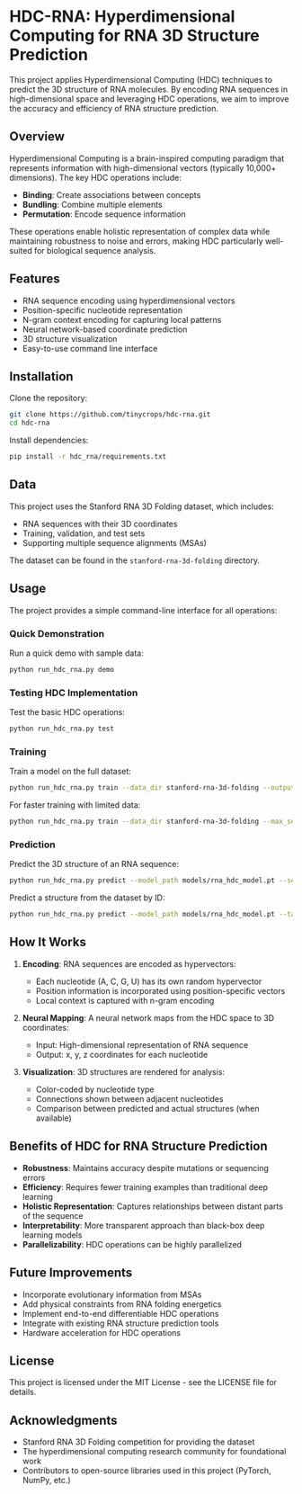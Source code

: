 # HDC-RNA: Hyperdimensional Computing for RNA 3D Structure Prediction

This project applies Hyperdimensional Computing (HDC) techniques to predict the 3D structure of RNA molecules. By encoding RNA sequences in high-dimensional space and leveraging HDC operations, we aim to improve the accuracy and efficiency of RNA structure prediction.

## Overview

Hyperdimensional Computing is a brain-inspired computing paradigm that represents information with high-dimensional vectors (typically 10,000+ dimensions). The key HDC operations include:

- **Binding**: Create associations between concepts
- **Bundling**: Combine multiple elements
- **Permutation**: Encode sequence information

These operations enable holistic representation of complex data while maintaining robustness to noise and errors, making HDC particularly well-suited for biological sequence analysis.

## Features

- RNA sequence encoding using hyperdimensional vectors
- Position-specific nucleotide representation
- N-gram context encoding for capturing local patterns
- Neural network-based coordinate prediction
- 3D structure visualization
- Easy-to-use command line interface

## Installation

Clone the repository:

```bash
git clone https://github.com/tinycrops/hdc-rna.git
cd hdc-rna
```

Install dependencies:

```bash
pip install -r hdc_rna/requirements.txt
```

## Data

This project uses the Stanford RNA 3D Folding dataset, which includes:

- RNA sequences with their 3D coordinates
- Training, validation, and test sets
- Supporting multiple sequence alignments (MSAs)

The dataset can be found in the `stanford-rna-3d-folding` directory.

## Usage

The project provides a simple command-line interface for all operations:

### Quick Demonstration

Run a quick demo with sample data:

```bash
python run_hdc_rna.py demo
```

### Testing HDC Implementation

Test the basic HDC operations:

```bash
python run_hdc_rna.py test
```

### Training

Train a model on the full dataset:

```bash
python run_hdc_rna.py train --data_dir stanford-rna-3d-folding --output_dir models
```

For faster training with limited data:

```bash
python run_hdc_rna.py train --data_dir stanford-rna-3d-folding --max_sequences 10
```

### Prediction

Predict the 3D structure of an RNA sequence:

```bash
python run_hdc_rna.py predict --model_path models/rna_hdc_model.pt --sequence GGGUGCUCAGUACGAGAGGAACCGCACCC --visualize
```

Predict a structure from the dataset by ID:

```bash
python run_hdc_rna.py predict --model_path models/rna_hdc_model.pt --target_id R1107 --visualize
```

## How It Works

1. **Encoding**: RNA sequences are encoded as hypervectors:
   - Each nucleotide (A, C, G, U) has its own random hypervector
   - Position information is incorporated using position-specific vectors
   - Local context is captured with n-gram encoding

2. **Neural Mapping**: A neural network maps from the HDC space to 3D coordinates:
   - Input: High-dimensional representation of RNA sequence
   - Output: x, y, z coordinates for each nucleotide

3. **Visualization**: 3D structures are rendered for analysis:
   - Color-coded by nucleotide type
   - Connections shown between adjacent nucleotides
   - Comparison between predicted and actual structures (when available)

## Benefits of HDC for RNA Structure Prediction

- **Robustness**: Maintains accuracy despite mutations or sequencing errors
- **Efficiency**: Requires fewer training examples than traditional deep learning
- **Holistic Representation**: Captures relationships between distant parts of the sequence
- **Interpretability**: More transparent approach than black-box deep learning models
- **Parallelizability**: HDC operations can be highly parallelized

## Future Improvements

- Incorporate evolutionary information from MSAs
- Add physical constraints from RNA folding energetics
- Implement end-to-end differentiable HDC operations
- Integrate with existing RNA structure prediction tools
- Hardware acceleration for HDC operations

## License

This project is licensed under the MIT License - see the LICENSE file for details.

## Acknowledgments

- Stanford RNA 3D Folding competition for providing the dataset
- The hyperdimensional computing research community for foundational work
- Contributors to open-source libraries used in this project (PyTorch, NumPy, etc.)